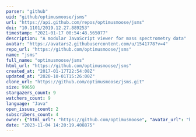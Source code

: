 ```yaml
---
parser: "github"
uid: "github/optimusmoose/jsms"
url: "https://api.github.com/repos/optimusmoose/jsms"
doi: "10.1101/2019.12.27.889253"
timestamp: "2021-01-17 00:54:48.565077"
description: "A modular JavaScript viewer for mass spectrometry data"
avatar: "https://avatars2.githubusercontent.com/u/1541778?v=4"
repo_url: "https://github.com/optimusmoose/jsms"
name: "jsms"
full_name: "optimusmoose/jsms"
html_url: "https://github.com/optimusmoose/jsms"
created_at: "2017-01-17T22:54:08Z"
updated_at: "2020-10-01T15:26:00Z"
clone_url: "https://github.com/optimusmoose/jsms.git"
size: 99650
stargazers_count: 9
watchers_count: 9
language: "Java"
open_issues_count: 2
subscribers_count: 4
owner: {"html_url": "https://github.com/optimusmoose", "avatar_url": "https://avatars2.githubusercontent.com/u/1541778?v=4", "login": "optimusmoose", "type": "User"}
date: "2023-11-04 14:20:19.408875"
---
```

